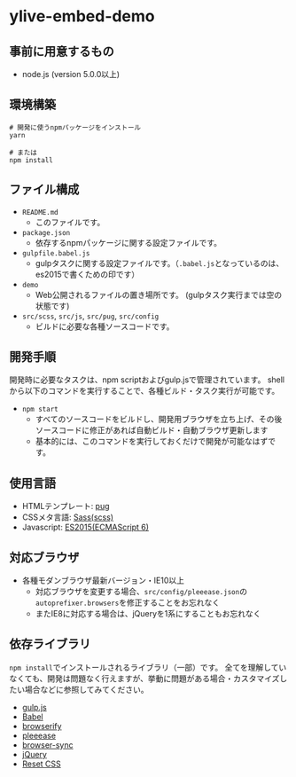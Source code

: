 ylive-embed-demo
====

## 事前に用意するもの
- node.js (version 5.0.0以上)

## 環境構築
```
# 開発に使うnpmパッケージをインストール
yarn

# または
npm install
```

## ファイル構成

- `README.md`
  - このファイルです。
- `package.json`
  - 依存するnpmパッケージに関する設定ファイルです。
- `gulpfile.babel.js`
  - gulpタスクに関する設定ファイルです。（`.babel.js`となっているのは、es2015で書くための印です）
- `demo`
  - Web公開されるファイルの置き場所です。 (gulpタスク実行までは空の状態です)
- `src/scss`, `src/js`, `src/pug`, `src/config`
  - ビルドに必要な各種ソースコードです。

## 開発手順

開発時に必要なタスクは、npm scriptおよびgulp.jsで管理されています。
shellから以下のコマンドを実行することで、各種ビルド・タスク実行が可能です。

- `npm start`
  - すべてのソースコードをビルドし、開発用ブラウザを立ち上げ、その後ソースコードに修正があれば自動ビルド・自動ブラウザ更新します
  - 基本的には、このコマンドを実行しておくだけで開発が可能なはずです。

## 使用言語

- HTMLテンプレート: [pug](http://jade-lang.com/)
- CSSメタ言語: [Sass(scss)](http://sass-lang.com/)
- Javascript: [ES2015(ECMAScript 6)](https://babeljs.io/docs/learn-es2015/)

## 対応ブラウザ
- 各種モダンブラウザ最新バージョン・IE10以上
  - 対応ブラウザを変更する場合、`src/config/pleeease.json`の`autoprefixer.browsers`を修正することをお忘れなく
  - またIE8に対応する場合は、jQueryを1系にすることもお忘れなく

## 依存ライブラリ

`npm install`でインストールされるライブラリ（一部）です。
全てを理解していなくても、開発は問題なく行えますが、挙動に問題がある場合・カスタマイズしたい場合などに参照してみてください。

- [gulp.js](http://gulpjs.com/)
- [Babel](https://babeljs.io/)
- [browserify](http://browserify.org/)
- [pleeease](http://pleeease.io/)
- [browser-sync](https://www.browsersync.io/)
- [jQuery](https://jquery.com/)
- [Reset CSS](http://meyerweb.com/eric/tools/css/reset/)
